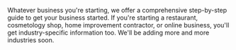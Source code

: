 Whatever business you're starting, we offer a comprehensive step-by-step guide to get your business started. If you're starting a restaurant, cosmetology shop, home improvement contractor, or online business, you'll get industry-specific information too. We'll be adding more and more industries soon.
